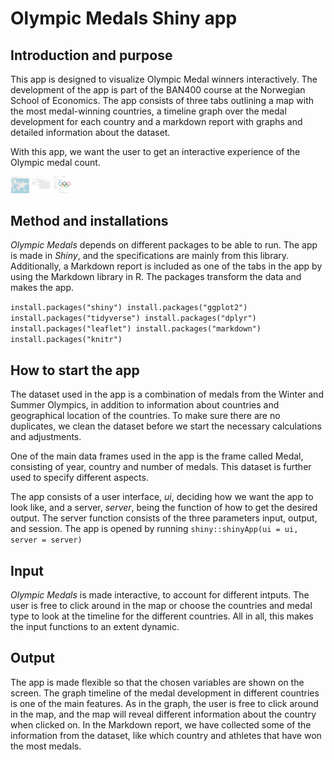 # Olympic Medals Shiny app

## Introduction and purpose
This app is designed to visualize Olympic Medal winners interactively. The development of the app is part of the BAN400 course at the Norwegian School of Economics. The app consists of three tabs outlining a map with the most medal-winning countries, a timeline graph over the medal development for each country and a markdown report with graphs and detailed information about the dataset.

With this app, we want the user to get an interactive experience of the Olympic medal count.

<img src="https://raw.githubusercontent.com/juliengol/BAN400/main/medal_map.JPG" width="30"> <img src="https://raw.githubusercontent.com/juliengol/BAN400/main/medal_timeline.JPG" width="30"> <img src="https://raw.githubusercontent.com/juliengol/BAN400/main/markdown_report.JPG" width="30">




## Method and installations 
*Olympic Medals* depends on different packages to be able to run. The app is made in *Shiny*, and the specifications are mainly from this library. Additionally, a Markdown report is included as one of the tabs in the app by using the Markdown library in R. The packages transform the data and makes the app.


`install.packages("shiny")
 install.packages("ggplot2")
 install.packages("tidyverse")
 install.packages("dplyr")
 install.packages("leaflet")
 install.packages("markdown")
 install.packages("knitr")`

## How to start the app
The dataset used in the app is a combination of medals from the Winter and Summer Olympics, in addition to information about countries and geographical location of the countries. To make sure there are no duplicates, we clean the dataset before we start the necessary calculations and adjustments. 

One of the main data frames used in the app is the frame called Medal, consisting of year, country and number of medals. This dataset is further used to specify different aspects. 

The app consists of a user interface, *ui*, deciding how we want the app to look like, and a server, *server*, being the function of how to get the desired output. The server function consists of the three parameters input, output, and session. The app is opened by running `shiny::shinyApp(ui = ui, server = server)`


## Input
*Olympic Medals* is made interactive, to account for different intputs. The user is free to click around in the map or choose the countries and medal type to look at the timeline for the different countries. All in all, this makes the input functions to an extent dynamic.

## Output 
The app is made flexible so that the chosen variables are shown on the screen. The graph timeline of the medal development in different countries is one of the main features. As in the graph, the user is free to click around in the map, and the map will reveal different information about the country when clicked on. In the Markdown report, we have collected some of the information from the dataset, like which country and athletes that have won the most medals. 





